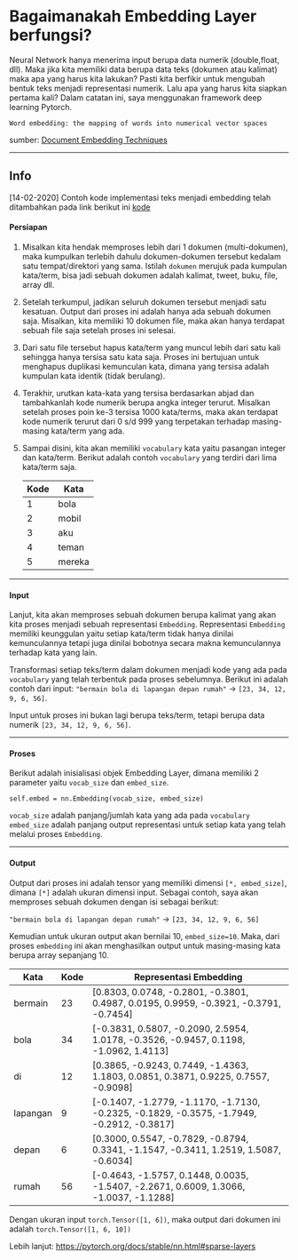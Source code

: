 # Bagaimanakah Embedding Layer berfungsi?



Neural Network hanya menerima input berupa data numerik (double,float, dll). Maka jika kita memiliki data berupa data teks (dokumen atau kalimat) maka apa yang harus kita lakukan? Pasti kita berfikir untuk mengubah bentuk teks menjadi representasi numerik. Lalu apa yang harus kita siapkan pertama kali? Dalam catatan ini, saya menggunakan framework deep learning Pytorch.
```
Word embedding: the mapping of words into numerical vector spaces 
```
sumber: [Document Embedding Techniques](https://towardsdatascience.com/document-embedding-techniques-fed3e7a6a25d)
 
------
## Info
[14-02-2020] Contoh kode implementasi teks menjadi embedding telah ditambahkan pada link berikut ini [kode](https://github.com/rizalespe/pytorch-stuff/tree/master/representasi-embedding-teks)

#### Persiapan
1. Misalkan kita hendak memproses lebih dari 1 dokumen (multi-dokumen), maka kumpulkan terlebih dahulu dokumen-dokumen tersebut kedalam satu tempat/direktori yang sama. Istilah `dokumen` merujuk pada kumpulan kata/term, bisa jadi sebuah dokumen adalah kalimat, tweet, buku, file, array dll.

2. Setelah terkumpul, jadikan seluruh dokumen tersebut menjadi satu kesatuan. Output dari proses ini adalah hanya ada sebuah dokumen saja. Misalkan, kita memiliki 10 dokumen file, maka akan hanya terdapat sebuah file saja setelah proses ini selesai.

3. Dari satu file tersebut hapus kata/term yang muncul lebih dari satu kali sehingga hanya tersisa satu kata saja. Proses ini bertujuan untuk menghapus duplikasi kemunculan kata, dimana yang tersisa adalah kumpulan kata identik (tidak berulang).

4. Terakhir, urutkan kata-kata yang tersisa berdasarkan abjad dan tambahkanlah kode numerik berupa angka integer terurut. Misalkan setelah proses poin ke-3 tersisa 1000 kata/terms, maka akan terdapat kode numerik terurut dari 0 s/d 999 yang terpetakan terhadap masing-masing kata/term yang ada.

5. Sampai disini, kita akan memiliki `vocabulary` kata yaitu pasangan integer dan kata/term. Berikut adalah contoh `vocabulary` yang terdiri dari lima kata/term saja.

    |Kode|Kata  |
    |--|--|
    | 1 |bola  |
    | 2 |mobil  |
    | 3 |aku  |
    | 4 |teman  |
    | 5 |mereka  |

------


#### Input
Lanjut, kita akan memproses sebuah dokumen berupa kalimat yang akan kita proses menjadi sebuah representasi `Embedding`. Representasi `Embedding` memiliki keunggulan yaitu setiap kata/term tidak hanya dinilai kemunculannya tetapi juga dinilai bobotnya secara makna kemunculannya terhadap kata yang lain.

Transformasi setiap teks/term dalam dokumen menjadi kode yang ada pada `vocabulary` yang telah terbentuk pada proses sebelumnya. Berikut ini adalah contoh dari input:
`"bermain bola di lapangan depan rumah"` → `[23, 34, 12, 9, 6, 56]`. 

Input untuk proses ini bukan lagi berupa teks/term, tetapi berupa data numerik `[23, 34, 12, 9, 6, 56]`.

------

#### Proses
Berikut adalah inisialisasi objek Embedding Layer, dimana memiliki 2 parameter yaitu `vocab_size` dan `embed_size`.

`self.embed = nn.Embedding(vocab_size, embed_size)`

`vocab_size` adalah panjang/jumlah kata yang ada pada `vocabulary`
`embed_size` adalah panjang output representasi untuk setiap kata yang telah melalui proses `Embedding`.

------

#### Output
Output dari proses ini adalah tensor yang memiliki dimensi `[*, embed_size]`, dimana `[*]` adalah ukuran dimensi input. Sebagai contoh, saya akan memproses sebuah dokumen dengan isi sebagai berikut:

`"bermain bola di lapangan depan rumah"` → `[23, 34, 12, 9, 6, 56]`

Kemudian untuk ukuran output akan bernilai 10, `embed_size=10`. Maka, dari proses `embedding` ini akan menghasilkan output untuk masing-masing kata berupa array sepanjang 10.


  |Kata|Kode|Representasi Embedding  |
  |--|--|--|
  |bermain| 23 |[0.8303,  0.0748, -0.2801, -0.3801,  0.4987,  0.0195,  0.9959, -0.3921, -0.3791, -0.7454]  |
  |bola| 34 |[-0.3831,  0.5807, -0.2090,  2.5954,  1.0178, -0.3526, -0.9457,  0.1198, -1.0962,  1.4113]  |
  |di| 12 |[0.3865, -0.9243,  0.7449, -1.4363,  1.1803,  0.0851,  0.3871,  0.9225, 0.7557, -0.9098]  |
  |lapangan| 9 |[-0.1407, -1.2779, -1.1170, -1.7130, -0.2325, -0.1829, -0.3575, -1.7949, -0.2912, -0.3817]  |
  |depan| 6 |[0.3000,  0.5547, -0.7829, -0.8794,  0.3341, -1.1547, -0.3411,  1.2519, 1.5087, -0.6034]  |
  |rumah| 56 |[-0.4643, -1.5757,  0.1448,  0.0035, -1.5407, -2.2671,  0.6009,  1.3066, -1.0037, -1.1288]  |

Dengan ukuran input `torch.Tensor([1, 6])`, maka output dari dokumen ini adalah `torch.Tensor([1, 6, 10])`

Lebih lanjut: https://pytorch.org/docs/stable/nn.html#sparse-layers
